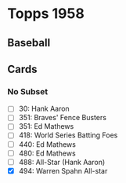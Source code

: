 # Topps 1958 
## Baseball

## Cards

### No Subset
- [ ] 30: Hank Aaron<br>
- [ ] 351: Braves' Fence Busters<br>
- [ ] 351: Ed Mathews<br>
- [ ] 418: World Series Batting Foes<br>
- [ ] 440: Ed Mathews<br>
- [ ] 480: Ed Mathews<br>
- [ ] 488: All-Star (Hank Aaron)<br>
- [x] 494: Warren Spahn All-star<br>
